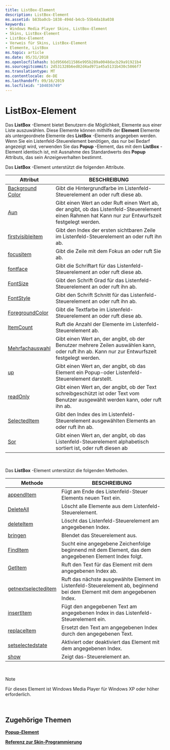 ```yaml
---
title: ListBox-Element
description: ListBox-Element
ms.assetid: b83ba0cb-1838-494d-b4cb-55b4da18a038
keywords:
- Windows Media Player Skins, ListBox-Element
- Skins, ListBox-Element
- ListBox-Element
- Verweis für Skins, ListBox-Element
- Elemente, ListBox
ms.topic: article
ms.date: 05/31/2018
ms.openlocfilehash: b1d9566d11586e995b289a0048dacb29a91921b4
ms.sourcegitcommit: 2d531328b6ed82d4ad971a45a5131b430c5866f7
ms.translationtype: MT
ms.contentlocale: de-DE
ms.lasthandoff: 09/16/2019
ms.locfileid: "104036749"
---
```

# <a name="listbox-element"></a>ListBox-Element

Das **ListBox** -Element bietet Benutzern die Möglichkeit, Elemente aus einer Liste auszuwählen. Diese Elemente können mithilfe der **Element** Elemente als untergeordnete Elemente des **ListBox** -Elements angegeben werden. Wenn Sie ein Listenfeld-Steuerelement benötigen, das nur bei Bedarf angezeigt wird, verwenden Sie das **Popup** -Element, das mit dem **ListBox** -Element identisch ist, mit Ausnahme des Standardwerts des **Popup** Attributs, das sein Anzeigeverhalten bestimmt.

Das **ListBox** -Element unterstützt die folgenden Attribute.



| Attribut                                        | BESCHREIBUNG                                                                                                           |
|--------------------------------------------------|-----------------------------------------------------------------------------------------------------------------------|
| [Background Color](listbox-backgroundcolor.md)   | Gibt die Hintergrundfarbe im Listenfeld-Steuerelement an oder ruft diese ab.                                                  |
| [Aun](listbox-border.md)                     | Gibt einen Wert an oder Ruft einen Wert ab, der angibt, ob das Listenfeld-Steuerelement einen Rahmen hat Kann nur zur Entwurfszeit festgelegt werden.  |
| [firstvisibleitem](listbox-firstvisibleitem.md) | Gibt den Index der ersten sichtbaren Zeile im Listenfeld-Steuerelement an oder ruft ihn ab.                                   |
| [focusitem](listbox-focusitem.md)               | Gibt die Zeile mit dem Fokus an oder ruft Sie ab.                                                                  |
| [fontface](listbox-fontface.md)                 | Gibt die Schriftart für das Listenfeld-Steuerelement an oder ruft diese ab.                                                             |
| [FontSize](listbox-fontsize.md)                 | Gibt den Schrift Grad für das Listenfeld-Steuerelement an oder ruft ihn ab.                                                        |
| [FontStyle](listbox-fontstyle.md)               | Gibt den Schrift Schnitt für das Listenfeld-Steuerelement an oder ruft ihn ab.                                                       |
| [ForegroundColor](listbox-foregroundcolor.md)   | Gibt die Textfarbe im Listenfeld-Steuerelement an oder ruft diese ab.                                                        |
| [ItemCount](listbox-itemcount.md)               | Ruft die Anzahl der Elemente im Listenfeld-Steuerelement ab.                                                                |
| [Mehrfachauswahl](listbox-multiselect.md)           | Gibt einen Wert an, der angibt, ob der Benutzer mehrere Zeilen auswählen kann, oder ruft ihn ab. Kann nur zur Entwurfszeit festgelegt werden. |
| [up](listbox-popup.md)                       | Gibt einen Wert an, der angibt, ob das Element ein Popup-oder Listenfeld-Steuerelement darstellt.                              |
| [readOnly](listbox-readonly.md)                 | Gibt einen Wert an, der angibt, ob der Text schreibgeschützt ist oder Text vom Benutzer ausgewählt werden kann, oder ruft ihn ab.              |
| [SelectedItem](listbox-selecteditem.md)         | Gibt den Index des im Listenfeld-Steuerelement ausgewählten Elements an oder ruft ihn ab.                                        |
| [Sor](listbox-sorted.md)                     | Gibt einen Wert an, der angibt, ob das Listenfeld-Steuerelement alphabetisch sortiert ist, oder ruft diesen ab                      |



 

Das **ListBox** -Element unterstützt die folgenden Methoden.



| Methode                                                 | BESCHREIBUNG                                                                                                           |
|--------------------------------------------------------|-----------------------------------------------------------------------------------------------------------------------|
| [appendItem](listbox-appenditem.md)                   | Fügt am Ende des Listenfeld-Steuer Elements neuen Text ein.                                                                  |
| [DeleteAll](listbox-deleteall.md)                     | Löscht alle Elemente aus dem Listenfeld-Steuerelement.                                                                          |
| [deleteItem](listbox-deleteitem.md)                   | Löscht das Listenfeld-Steuerelement am angegebenen Index.                                                             |
| [bringen](listbox-dismiss.md)                         | Blendet das Steuerelement aus.                                                                                                    |
| [FindItem](listbox-finditem.md)                       | Sucht eine angegebene Zeichenfolge beginnend mit dem Element, das dem angegebenen Element Index folgt.                                |
| [GetItem](listbox-getitem.md)                         | Ruft den Text für das Element mit dem angegebenen Index ab.                                                             |
| [getnextselecteditem](listbox-getnextselecteditem.md) | Ruft das nächste ausgewählte Element im Listenfeld-Steuerelement ab, beginnend bei dem Element mit dem angegebenen Index. |
| [insertItem](listbox-insertitem.md)                   | Fügt den angegebenen Text am angegebenen Index in das Listenfeld-Steuerelement ein.                                            |
| [replaceItem](listbox-replaceitem.md)                 | Ersetzt den Text am angegebenen Index durch den angegebenen Text.                                                     |
| [setselectedstate](listbox-setselectedstate.md)       | Aktiviert oder deaktiviert das Element mit dem angegebenen Index.                                                               |
| [show](listbox-show.md)                               | Zeigt das-Steuerelement an.                                                                                                 |



 

> [!Note]  
> Für dieses Element ist Windows Media Player für Windows XP oder höher erforderlich.

 

## <a name="related-topics"></a>Zugehörige Themen

<dl> <dt>

[**Popup-Element**](popup-element.md)
</dt> <dt>

[**Referenz zur Skin-Programmierung**](skin-programming-reference.md)
</dt> </dl>

 

 




